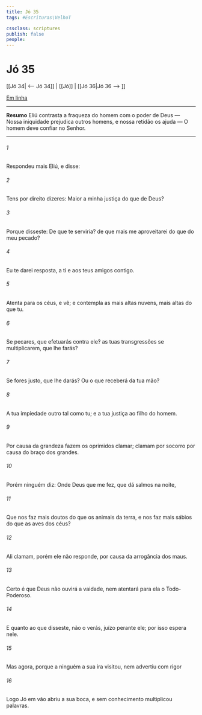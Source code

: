 ```yaml
---
title: Jó 35
tags: #Escrituras\VelhoT

cssclass: scriptures
publish: false
people:
---
```


# Jó 35
[[Jó 34| <-- Jó 34]] | [[Jó]] | [[Jó 36|Jó 36 --> ]]

[Em linha](https://churchofjesuschrist.org/study/scriptures/ot/job/35?lang=por)

---
__Resumo__
Eliú contrasta a fraqueza do homem com o poder de Deus — Nossa iniquidade prejudica outros homens, e nossa retidão os ajuda — O homem deve confiar no Senhor.

---
###### 1 
Respondeu mais Eliú, e disse:

###### 2 
Tens por direito dizeres: Maior  a minha justiça do que  de Deus?

###### 3 
Porque disseste: De que te serviria?  de que mais me aproveitarei do que do meu pecado?

###### 4 
Eu te darei resposta, a ti e aos teus amigos contigo.

###### 5 
Atenta para os céus, e vê; e contempla as mais altas nuvens,  mais altas do que tu.

###### 6 
Se pecares, que efetuarás contra ele?  as tuas transgressões se multiplicarem, que lhe farás?

###### 7 
Se fores justo, que lhe darás? Ou o que receberá da tua mão?

###### 8 
A tua impiedade  outro tal como tu; e a tua justiça  ao filho do homem.

###### 9 
Por causa da grandeza  fazem os oprimidos clamar; clamam por socorro por causa do braço dos grandes.

###### 10 
Porém ninguém diz: Onde  Deus que me fez, que dá salmos na noite,

###### 11 
Que nos faz mais doutos do que os animais da terra, e nos faz mais sábios do que as aves dos céus?

###### 12 
Ali clamam, porém ele não responde, por causa da arrogância dos maus.

###### 13 
Certo é que Deus não ouvirá a vaidade, nem atentará para ela o Todo-Poderoso.

###### 14 
E quanto ao que disseste,  não o verás, juízo  perante ele; por isso espera nele.

###### 15 
Mas agora, porque a ninguém a sua ira visitou, nem advertiu com rigor 

###### 16 
Logo Jó em vão abriu a sua boca, e sem conhecimento multiplicou palavras.

